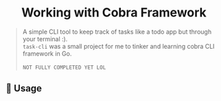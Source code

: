 <h1 align="center">Working with Cobra Framework</h1>

> A simple CLI tool to keep track of tasks like a todo app but through your terminal :).<br /> `task-cli` was a small project for me to tinker and learning cobra CLI framework in Go.<br /><br /> `NOT FULLY COMPLETED YET LOL`

## 🚀 Usage
